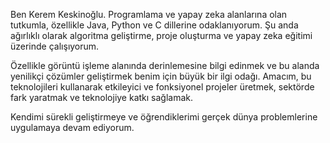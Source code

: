 Ben Kerem Keskinoğlu. Programlama ve yapay zeka alanlarına olan tutkumla, özellikle Java, Python ve C dillerine odaklanıyorum. Şu anda ağırlıklı olarak algoritma geliştirme, proje oluşturma ve yapay zeka eğitimi üzerinde çalışıyorum.

Özellikle görüntü işleme alanında derinlemesine bilgi edinmek ve bu alanda yenilikçi çözümler geliştirmek benim için büyük bir ilgi odağı. Amacım, bu teknolojileri kullanarak etkileyici ve fonksiyonel projeler üretmek, sektörde fark yaratmak ve teknolojiye katkı sağlamak.

Kendimi sürekli geliştirmeye ve öğrendiklerimi gerçek dünya problemlerine uygulamaya devam ediyorum.
